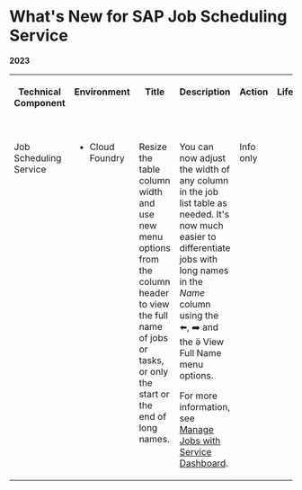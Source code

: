 <!-- loio35dd2f8d1060419f896169b928dc590f -->

<link rel="stylesheet" type="text/css" href="../css/sap-icons.css"/>

# What's New for SAP Job Scheduling Service 





**2023**


<table>
<tr>
<th valign="top">

Technical Component



</th>
<th valign="top">

Environment



</th>
<th valign="top">

Title



</th>
<th valign="top">

Description



</th>
<th valign="top">

Action



</th>
<th valign="top">

Lifecycle



</th>
<th valign="top">

Type



</th>
<th valign="top">

Line of Business



</th>
<th valign="top">

Modular Business Process



</th>
<th valign="top">

Product



</th>
<th valign="top">

Latest Revision



</th>
<th valign="top">

Available as of



</th>
</tr>
<tr>
<td valign="top">

Job Scheduling Service



</td>
<td valign="top">

-   Cloud Foundry



</td>
<td valign="top">

Resize the table column width and use new menu options from the column header to view the full name of jobs or tasks, or only the start or the end of long names.



</td>
<td valign="top">

You can now adjust the width of any column in the job list table as needed. It's now much easier to differentiate jobs with long names in the *Name* column using the :arrow_left:, :arrow_right: and the <span class="SAP-icons"></span> View Full Name menu options.

For more information, see [Manage Jobs with Service Dashboard](../40---Using-JOB-SCHDULR-TITLE/manage-jobs-with-service-dashboard-132fd06.md).



</td>
<td valign="top">

Info only



</td>
<td valign="top">



</td>
<td valign="top">

New



</td>
<td valign="top">

Technology



</td>
<td valign="top">

Not applicable



</td>
<td valign="top">

 



</td>
<td valign="top">



</td>
<td valign="top">

2023-02-09



</td>
</tr>
</table>

